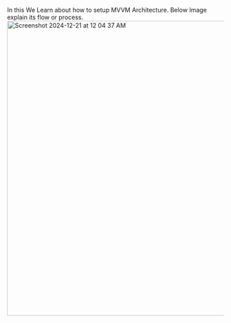 In this We Learn about how to setup MVVM Architecture. Below Image explain its flow or process.
<img width="685" alt="Screenshot 2024-12-21 at 12 04 37 AM" src="https://github.com/user-attachments/assets/69a4826b-ce70-4c5a-8feb-b2cc21117e71" />
